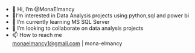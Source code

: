 - 👋 Hi, I’m @MonaElmancy
- 👀I’m interested in Data Analysis projects using python,sql and power bi
- 🌱 I’m currently learning MS SQL Server
- 💞️ I’m looking to collaborate on data analysis projects
- 📫 How to reach me  
  monaelmancy1@gmail.com | mona-elmancy 


<!---
MonaElmancy/MonaElmancy is a ✨ special ✨ repository because its `README.md` (this file) appears on your GitHub profile.
You can click the Preview link to take a look at your changes.
--->
